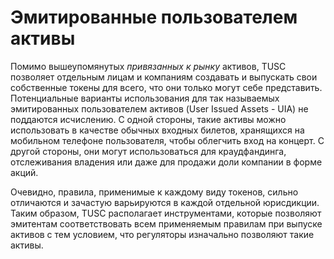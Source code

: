# Эмитированные пользователем активы

Помимо вышеупомянутых *привязанных к рынку* активов, TUSC позволяет отдельным лицам и компаниям создавать и выпускать свои собственные токены для всего, что они только могут себе представить. Потенциальные варианты использования для так называемых эмитированных пользователем активов (User Issued Assets - UIA) не поддаются исчислению. С одной стороны, такие активы можно использовать в качестве обычных входных билетов, хранящихся на мобильном телефоне пользователя, чтобы облегчить вход на концерт. С другой стороны, они могут использоваться для краудфандинга, отслеживания владения или даже для продажи доли компании в форме акций.

Очевидно, правила, применимые к каждому виду токенов, сильно отличаются и зачастую варьируются в каждой отдельной юрисдикции. Таким образом, TUSC располагает инструментами, которые позволяют эмитентам соответствовать всем применяемым правилам при выпуске активов с тем условием, что регуляторы изначально позволяют такие активы.